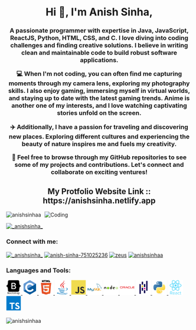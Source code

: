 <h1 align="center">Hi 👋, I'm Anish Sinha, </h1>
<h3 align="center">A passionate programmer with expertise in Java, JavaScript, ReactJS, Python, HTML, CSS, and C. I love diving into coding challenges and finding creative solutions. I believe in writing clean and maintainable code to build robust software applications.

💻 When I'm not coding, you can often find me capturing moments through my camera lens, exploring my photography skills. I also enjoy gaming, immersing myself in virtual worlds, and staying up to date with the latest gaming trends. Anime is another one of my interests, and I love watching captivating stories unfold on the screen.

✈️ Additionally, I have a passion for traveling and discovering new places. Exploring different cultures and experiencing the beauty of nature inspires me and fuels my creativity.

🌟 Feel free to browse through my GitHub repositories to see some of my projects and contributions. Let's connect and collaborate on exciting ventures!</h3>
<h2 align="center">My Protfolio Website Link :: https://anishsinha.netlify.app </h2>
<img align="right" alt="Coding" width="400" src="[https://cdn.dribbble.com/users/116207...](https://camo.githubusercontent.com/5ddf73ad3a205111cf8c686f687fc216c2946a75005718c8da5b837ad9de78c9/68747470733a2f2f7468756d62732e6766796361742e636f6d2f4576696c4e657874446576696c666973682d736d616c6c2e676966)">

<p align="left"> <img src="https://komarev.com/ghpvc/?username=anishsinhaa&label=Profile%20views&color=0e75b6&style=flat" alt="anishsinhaa" /> </p>

<p align="left"> <a href="https://twitter.com/_anishsinha_" target="blank"><img src="https://img.shields.io/twitter/follow/_anishsinha_?logo=twitter&style=for-the-badge" alt="_anishsinha_" /></a> </p>

<h3 align="left">Connect with me:</h3>
<p align="left">
<a href="https://twitter.com/_anishsinha_" target="blank"><img align="center" src="https://raw.githubusercontent.com/rahuldkjain/github-profile-readme-generator/master/src/images/icons/Social/twitter.svg" alt="_anishsinha_" height="30" width="40" /></a>
<a href="https://linkedin.com/in/anish-sinha-751025236" target="blank"><img align="center" src="https://raw.githubusercontent.com/rahuldkjain/github-profile-readme-generator/master/src/images/icons/Social/linked-in-alt.svg" alt="anish-sinha-751025236" height="30" width="40" /></a>
<a href="https://www.youtube.com/c/zeus" target="blank"><img align="center" src="https://raw.githubusercontent.com/rahuldkjain/github-profile-readme-generator/master/src/images/icons/Social/youtube.svg" alt="zeus" height="30" width="40" /></a>
<a href="https://www.leetcode.com/anishsinhaa" target="blank"><img align="center" src="https://raw.githubusercontent.com/rahuldkjain/github-profile-readme-generator/master/src/images/icons/Social/leet-code.svg" alt="anishsinhaa" height="30" width="40" /></a>
</p>

<h3 align="left">Languages and Tools:</h3>
<p align="left"> <a href="https://getbootstrap.com" target="_blank" rel="noreferrer"> <img src="https://raw.githubusercontent.com/devicons/devicon/master/icons/bootstrap/bootstrap-plain-wordmark.svg" alt="bootstrap" width="40" height="40"/> </a> <a href="https://www.cprogramming.com/" target="_blank" rel="noreferrer"> <img src="https://raw.githubusercontent.com/devicons/devicon/master/icons/c/c-original.svg" alt="c" width="40" height="40"/> </a> <a href="https://www.w3.org/html/" target="_blank" rel="noreferrer"> <img src="https://raw.githubusercontent.com/devicons/devicon/master/icons/html5/html5-original-wordmark.svg" alt="html5" width="40" height="40"/> </a> <a href="https://www.java.com" target="_blank" rel="noreferrer"> <img src="https://raw.githubusercontent.com/devicons/devicon/master/icons/java/java-original.svg" alt="java" width="40" height="40"/> </a> <a href="https://developer.mozilla.org/en-US/docs/Web/JavaScript" target="_blank" rel="noreferrer"> <img src="https://raw.githubusercontent.com/devicons/devicon/master/icons/javascript/javascript-original.svg" alt="javascript" width="40" height="40"/> </a> <a href="https://www.mysql.com/" target="_blank" rel="noreferrer"> <img src="https://raw.githubusercontent.com/devicons/devicon/master/icons/mysql/mysql-original-wordmark.svg" alt="mysql" width="40" height="40"/> </a> <a href="https://nodejs.org" target="_blank" rel="noreferrer"> <img src="https://raw.githubusercontent.com/devicons/devicon/master/icons/nodejs/nodejs-original-wordmark.svg" alt="nodejs" width="40" height="40"/> </a> <a href="https://www.oracle.com/" target="_blank" rel="noreferrer"> <img src="https://raw.githubusercontent.com/devicons/devicon/master/icons/oracle/oracle-original.svg" alt="oracle" width="40" height="40"/> </a> <a href="https://pandas.pydata.org/" target="_blank" rel="noreferrer"> <img src="https://raw.githubusercontent.com/devicons/devicon/2ae2a900d2f041da66e950e4d48052658d850630/icons/pandas/pandas-original.svg" alt="pandas" width="40" height="40"/> </a> <a href="https://www.python.org" target="_blank" rel="noreferrer"> <img src="https://raw.githubusercontent.com/devicons/devicon/master/icons/python/python-original.svg" alt="python" width="40" height="40"/> </a> <a href="https://reactjs.org/" target="_blank" rel="noreferrer"> <img src="https://raw.githubusercontent.com/devicons/devicon/master/icons/react/react-original-wordmark.svg" alt="react" width="40" height="40"/> </a> <a href="https://www.typescriptlang.org/" target="_blank" rel="noreferrer"> <img src="https://raw.githubusercontent.com/devicons/devicon/master/icons/typescript/typescript-original.svg" alt="typescript" width="40" height="40"/> </a> </p>

<p><img align="center" src="https://github-readme-stats.vercel.app/api/top-langs?username=anishsinhaa&show_icons=true&locale=en&layout=compact" alt="anishsinhaa" /></p>
